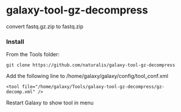 # galaxy-tool-gz-decompress
convert fastq.gz.zip to fastq.zip

### Install

From the Tools folder:
```
git clone https://github.com/naturalis/galaxy-tool-gz-decompress
```
Add the following line to /home/galaxy/galaxy/config/tool_conf.xml

`<tool file="/home/galaxy/Tools/galaxy-tool-gz-decompress/gz-decomp.xml" />`

Restart Galaxy to show tool in menu
